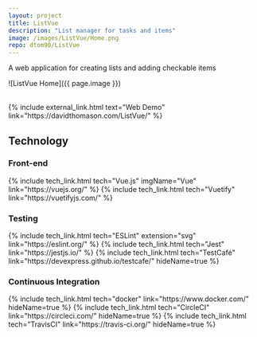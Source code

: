 ```yaml
---
layout: project
title: ListVue
description: "List manager for tasks and items"
image: /images/ListVue/Home.png
repo: dtom90/ListVue
---
```

A web application for creating lists and adding checkable items

![ListVue Home]({{ page.image }})

<br>
{% include external_link.html text="Web Demo" link="https://davidthomason.com/ListVue/" %}
<br>

## Technology

### Front-end
<div class="flex">
{% include tech_link.html tech="Vue.js" imgName="Vue" link="https://vuejs.org/" %}
{% include tech_link.html tech="Vuetify" link="https://vuetifyjs.com/" %}
</div>

### Testing
<div class="flex">
{% include tech_link.html tech="ESLint" extension="svg" link="https://eslint.org/" %}
{% include tech_link.html tech="Jest" link="https://jestjs.io/" %}
{% include tech_link.html tech="TestCafé" link="https://devexpress.github.io/testcafe/" hideName=true %}
</div>

### Continuous Integration
<div class="flex">
{% include tech_link.html tech="docker" link="https://www.docker.com/" hideName=true %}
{% include tech_link.html tech="CircleCI" link="https://circleci.com/" hideName=true %}
{% include tech_link.html tech="TravisCI" link="https://travis-ci.org/" hideName=true %}
</div>